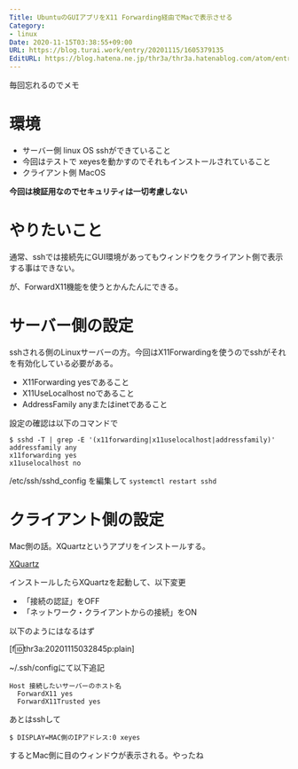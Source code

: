 ```yaml
---
Title: UbuntuのGUIアプリをX11 Forwarding経由でMacで表示させる
Category:
- linux
Date: 2020-11-15T03:38:55+09:00
URL: https://blog.turai.work/entry/20201115/1605379135
EditURL: https://blog.hatena.ne.jp/thr3a/thr3a.hatenablog.com/atom/entry/26006613652798066
---
```


毎回忘れるのでメモ

# 環境

- サーバー側 linux OS sshができていること
 - 今回はテストで xeyesを動かすのでそれもインストールされていること
- クライアント側 MacOS

**今回は検証用なのでセキュリティは一切考慮しない**

# やりたいこと

通常、sshでは接続先にGUI環境があってもウィンドウをクライアント側で表示する事はできない。

が、ForwardX11機能を使うとかんたんにできる。

# サーバー側の設定

sshされる側のLinuxサーバーの方。今回はX11Forwardingを使うのでsshがそれを有効化している必要がある。

- X11Forwarding yesであること
- X11UseLocalhost noであること
- AddressFamily anyまたはinetであること

設定の確認は以下のコマンドで

```
$ sshd -T | grep -E '(x11forwarding|x11uselocalhost|addressfamily)'
addressfamily any
x11forwarding yes
x11uselocalhost no
```

/etc/ssh/sshd_config を編集して `systemctl restart sshd`

# クライアント側の設定

Mac側の話。XQuartzというアプリをインストールする。

[XQuartz](https://www.xquartz.org/)

インストールしたらXQuartzを起動して、以下変更

- 「接続の認証」をOFF
- 「ネットワーク・クライアントからの接続」をON

以下のようにはなるはず

[f:id:thr3a:20201115032845p:plain]

~/.ssh/configにて以下追記

```
Host 接続したいサーバーのホスト名
  ForwardX11 yes
  ForwardX11Trusted yes
```

あとはsshして

```
$ DISPLAY=MAC側のIPアドレス:0 xeyes
```

するとMac側に目のウィンドウが表示される。やったね
